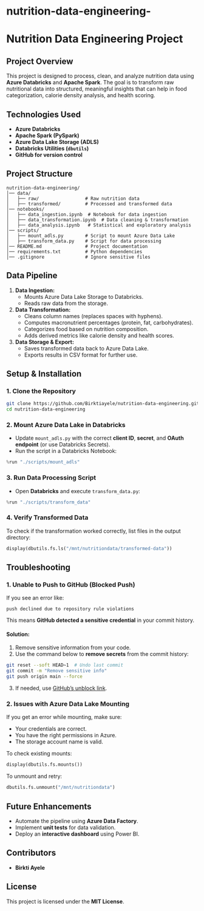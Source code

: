 # nutrition-data-engineering-


# **Nutrition Data Engineering Project**  

## **Project Overview**  
This project is designed to process, clean, and analyze nutrition data using **Azure Databricks** and **Apache Spark**. The goal is to transform raw nutritional data into structured, meaningful insights that can help in food categorization, calorie density analysis, and health scoring.  

## **Technologies Used**  
- **Azure Databricks**  
- **Apache Spark (PySpark)**  
- **Azure Data Lake Storage (ADLS)**  
- **Databricks Utilities (`dbutils`)**  
- **GitHub for version control**  

## **Project Structure**  
```
nutrition-data-engineering/
│── data/
│   ├── raw/                 # Raw nutrition data
│   ├── transformed/         # Processed and transformed data
│── notebooks/
│   ├── data_ingestion.ipynb  # Notebook for data ingestion
│   ├── data_transformation.ipynb  # Data cleaning & transformation
│   ├── data_analysis.ipynb   # Statistical and exploratory analysis
│── scripts/
│   ├── mount_adls.py        # Script to mount Azure Data Lake
│   ├── transform_data.py    # Script for data processing
│── README.md                # Project documentation
│── requirements.txt         # Python dependencies
│── .gitignore               # Ignore sensitive files
```

## **Data Pipeline**  
1. **Data Ingestion:**  
   - Mounts Azure Data Lake Storage to Databricks.  
   - Reads raw data from the storage.  
2. **Data Transformation:**  
   - Cleans column names (replaces spaces with hyphens).  
   - Computes macronutrient percentages (protein, fat, carbohydrates).  
   - Categorizes food based on nutrition composition.  
   - Adds derived metrics like calorie density and health scores.  
3. **Data Storage & Export:**  
   - Saves transformed data back to Azure Data Lake.  
   - Exports results in CSV format for further use.  

## **Setup & Installation**  

### **1. Clone the Repository**  
```bash
git clone https://github.com/Birktiayele/nutrition-data-engineering.git
cd nutrition-data-engineering
```

### **2. Mount Azure Data Lake in Databricks**  
- Update `mount_adls.py` with the correct **client ID**, **secret**, and **OAuth endpoint** (or use Databricks Secrets).  
- Run the script in a Databricks Notebook:  
```python
%run "./scripts/mount_adls"
```

### **3. Run Data Processing Script**  
- Open **Databricks** and execute `transform_data.py`:
```python
%run "./scripts/transform_data"
```

### **4. Verify Transformed Data**  
To check if the transformation worked correctly, list files in the output directory:  
```python
display(dbutils.fs.ls("/mnt/nutritiondata/transformed-data"))
```

## **Troubleshooting**  

### **1. Unable to Push to GitHub (Blocked Push)**  
If you see an error like:  
```
push declined due to repository rule violations
```
This means **GitHub detected a sensitive credential** in your commit history.  
#### **Solution:**  
1. Remove sensitive information from your code.  
2. Use the command below to **remove secrets** from the commit history:  
```bash
git reset --soft HEAD~1  # Undo last commit
git commit -m "Remove sensitive info"
git push origin main --force
```
3. If needed, use [GitHub’s unblock link](https://docs.github.com/code-security/secret-scanning/working-with-secret-scanning-and-push-protection/working-with-push-protection-from-the-command-line#resolving-a-blocked-push).  

### **2. Issues with Azure Data Lake Mounting**  
If you get an error while mounting, make sure:  
- Your credentials are correct.  
- You have the right permissions in Azure.  
- The storage account name is valid.  

To check existing mounts:  
```python
display(dbutils.fs.mounts())
```

To unmount and retry:  
```python
dbutils.fs.unmount("/mnt/nutritiondata")
```

## **Future Enhancements**  
- Automate the pipeline using **Azure Data Factory**.  
- Implement **unit tests** for data validation.  
- Deploy an **interactive dashboard** using Power BI.  

## **Contributors**  
- **Birkti Ayele**  

## **License**  
This project is licensed under the **MIT License**.  
